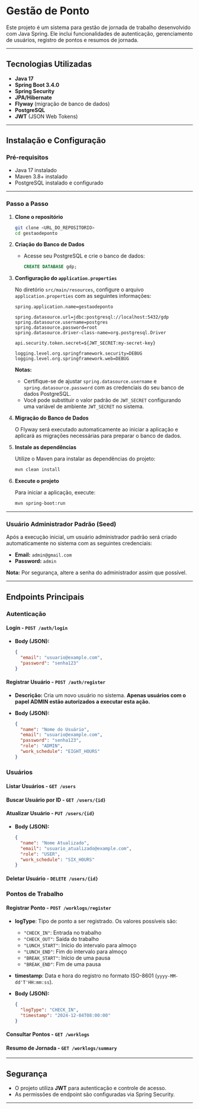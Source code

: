 
# Gestão de Ponto

Este projeto é um sistema para gestão de jornada de trabalho desenvolvido com Java Spring. Ele inclui funcionalidades de autenticação, gerenciamento de usuários, registro de pontos e resumos de jornada.

---

## **Tecnologias Utilizadas**

- **Java 17**
- **Spring Boot 3.4.0**
- **Spring Security**
- **JPA/Hibernate**
- **Flyway** (migração de banco de dados)
- **PostgreSQL**
- **JWT** (JSON Web Tokens)

---

## **Instalação e Configuração**

### **Pré-requisitos**

- Java 17 instalado
- Maven 3.8+ instalado
- PostgreSQL instalado e configurado

---

### **Passo a Passo**

1. **Clone o repositório**

   ```bash
   git clone <URL_DO_REPOSITORIO>
   cd gestaodeponto
   ```

2. **Criação do Banco de Dados**

   - Acesse seu PostgreSQL e crie o banco de dados:

     ```sql
     CREATE DATABASE gdp;
     ```

3. **Configuração do `application.properties`**

   No diretório `src/main/resources`, configure o arquivo `application.properties` com as seguintes informações:

   ```properties
   spring.application.name=gestaodeponto

   spring.datasource.url=jdbc:postgresql://localhost:5432/gdp
   spring.datasource.username=postgres
   spring.datasource.password=root
   spring.datasource.driver-class-name=org.postgresql.Driver

   api.security.token.secret=${JWT_SECRET:my-secret-key}

   logging.level.org.springframework.security=DEBUG
   logging.level.org.springframework.web=DEBUG
   ```

   **Notas:**
   - Certifique-se de ajustar `spring.datasource.username` e `spring.datasource.password` com as credenciais do seu banco de dados PostgreSQL.
   - Você pode substituir o valor padrão de `JWT_SECRET` configurando uma variável de ambiente `JWT_SECRET` no sistema.

4. **Migração do Banco de Dados**

   O Flyway será executado automaticamente ao iniciar a aplicação e aplicará as migrações necessárias para preparar o banco de dados.


5. **Instale as dependências**

   Utilize o Maven para instalar as dependências do projeto:

   ```bash
   mvn clean install
   ```

6. **Execute o projeto**

   Para iniciar a aplicação, execute:

   ```bash
   mvn spring-boot:run
   ```

---

### **Usuário Administrador Padrão (Seed)**

Após a execução inicial, um usuário administrador padrão será criado automaticamente no sistema com as seguintes credenciais:

- **Email:** `admin@gmail.com`
- **Password:** `admin`

**Nota:** Por segurança, altere a senha do administrador assim que possível.

---

## **Endpoints Principais**

### **Autenticação**
#### **Login** - `POST /auth/login`
- **Body (JSON):**
  ```json
  {
    "email": "usuario@example.com",
    "password": "senha123"
  }
  ```

#### **Registrar Usuário** - `POST /auth/register`

- **Descrição:**
  Cria um novo usuário no sistema. **Apenas usuários com o papel ADMIN estão autorizados a executar esta ação.**

- **Body (JSON):**
  ```json
  {
    "name": "Nome do Usuário",
    "email": "usuario@example.com",
    "password": "senha123",
    "role": "ADMIN",
    "work_schedule": "EIGHT_HOURS"
  }
  ```

### **Usuários**
#### **Listar Usuários** - `GET /users`

#### **Buscar Usuário por ID** - `GET /users/{id}`

#### **Atualizar Usuário** - `PUT /users/{id}`
- **Body (JSON):**
  ```json
  {
    "name": "Nome Atualizado",
    "email": "usuario_atualizado@example.com",
    "role": "USER",
    "work_schedule": "SIX_HOURS"
  }
  ```

#### **Deletar Usuário** - `DELETE /users/{id}`

### **Pontos de Trabalho**
#### **Registrar Ponto** - `POST /worklogs/register`

- **logType**: Tipo de ponto a ser registrado. Os valores possíveis são:
  - `"CHECK_IN"`: Entrada no trabalho
  - `"CHECK_OUT"`: Saída do trabalho
  - `"LUNCH_START"`: Início do intervalo para almoço
  - `"LUNCH_END"`: Fim do intervalo para almoço
  - `"BREAK_START"`: Início de uma pausa
  - `"BREAK_END"`: Fim de uma pausa
- **timestamp**: Data e hora do registro no formato ISO-8601 (`yyyy-MM-dd'T'HH:mm:ss`).

- **Body (JSON):**
  ```json
  {
    "logType": "CHECK_IN",
    "timestamp": "2024-12-04T08:00:00"
  }
  ```

#### **Consultar Pontos** - `GET /worklogs`

#### **Resumo de Jornada** - `GET /worklogs/summary`

---

## **Segurança**

- O projeto utiliza **JWT** para autenticação e controle de acesso.
- As permissões de endpoint são configuradas via Spring Security.

---
